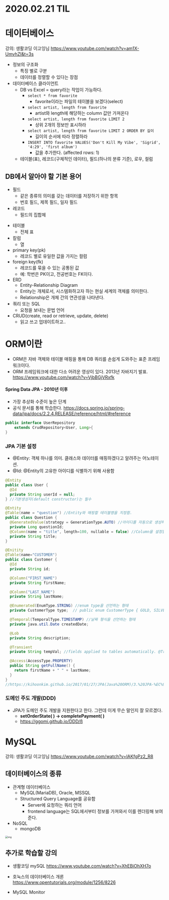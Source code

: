 # 2020.02.21 TIL

# 데이터베이스

강의: 생활코딩 이고잉님 https://www.youtube.com/watch?v=am1X-UmvhZI&t=3s

* 정보의 구조화
  * 특징 별로 구분
  * 데이터를 정렬할 수 있다는 장점
* 데이터베이스 클라이언트
  * DB vs Excel = query라는 작업이 가능하다.
    * ```select * from favorite``` 
      * favorite이라는 파일의 테이블을 보겠다(select)
    * ```select artist, length from favorite```
      * artist와 length에 해당하는 column 값만 가져온다
    * ```select artist, length from favorite LIMIT 2```
      * 상위 2개의 정보만 표시하라
    * ```select artist, length from favorite LIMIT 2 ORDER BY 길이```
      * 길이의 순서에 따라 정렬하라
    * ```INSERT INTO favorite VALUES('Don't Kill My Vibe', 'Sigrid', '4:29', 'first album')```
      * 값을 추가한다. (affected rows: 1)
  * 테이블(표), 레코드(구체적인 데이터), 필드(하나의 분류 기준), 로우, 컬럼

## DB에서 알아야 할 기본 용어

* 필드
  * 같은 종류의 의미를 갖는 데이터를 저장하기 위한 항목
  * 번호 필드, 제목 필드, 일자 필드
* 레코드
  * 필드의 집합체

- 테이블
  - 전체 표
- 칼럼
  - 열
- primary key(pk)
  - 레코드 별로 유일한 값을 가지는 컬럼
- foreign key(fk)
  - 레코드를 묶을 수 있는 공통된 값
  - 예: 학번은 PK이고, 전공번호는 FK이다.
- ERD
  - Entity-Relationship Diagram
  - Entity는 개체로서, 시스템화하고자 하는 현실 세계의 객체를 의미한다.
  - Relationship은 개체 간의 연관성을 나타낸다.
- 쿼리 또는 SQL
  - 요청을 보내는 문법 언어
- CRUD(create, read or retrieve, update, delete)
  - 읽고 쓰고 업데이트하고..

# ORM이란

- ORM은 자바 객체와 테이블 매핑을 통해 DB 쿼리를 손쉽게 도와주는 표준 프레임워크이다.
- ORM 프레임워크에 대한 다소 어려운 영상이 있다. 2013년 자바지기 발표. https://www.youtube.com/watch?v=VjbBGjVRxfk

#### Spring Data JPA - 2010년 이후

- 가장 추상화 수준이 높은 단계
- 공식 문서를 통해 학습한다. https://docs.spring.io/spring-data/jpa/docs/2.2.4.RELEASE/reference/html/#reference

```java
public interface UserRepository 
    extends CrudRepository<User, Long>{
}
```

### JPA 기본 설정

* @Entity: 객체 하나를 의미. 클래스와 데이터를 매핑하겠다고 알려주는 어노테이션.
* @Id: @Entity의 고유한 아이디를 식별하기 위해 사용함

```java
@Entity
public class User {
  @Id
  private String userId = null;
} //기본생성자(default constructor)는 필수

@Entity
@Table(name = "question") //Entity와 매핑할 테이블명을 지정함.
public class Question {
  @GeneratedValue(strategy = GenerationType.AUTO) //아이디를 자동으로 생성하는 것이 가능함.
  private Long questionId;
  @Column(name = "title", length=100, nullable = false) //Column을 설정할 수 있음.
  private String title;
}
```

```java
@Enitity
@Table(name="CUSTOMER")
public class Customer {
  @Id
  private String id;

  @Column("FIRST_NAME")
  private String firstName;

  @Column("LAST_NAME")
  private String lastName;

  @Enumerated(EnumType.STRING) //enum type을 선언하는 형태
  private CustomerType type;  // public enum CustomerType { GOLD, SILVER, BASIC }

  @Temporal(TemporalType.TIMESTAMP) //날짜 형식을 선언하는 형태
  private java.util.Date createdDate;

  @Lob
  private String description;

  @Transient
  private String tempVal; //fields applied to tables automatically. @Transient prevents it.

  @Access(AccessType.PROPERTY)
  public String getFullName() {
    return firstName + " " + lastName;
  }
}
//https://kihoonkim.github.io/2017/01/27/JPA(Java%20ORM)/3.%20JPA-%EC%97%94%ED%8B%B0%ED%8B%B0%20%EB%A7%A4%ED%95%91/
```

### 도메인 주도 개발(DDD)

* JPA가 도메인 주도 개발을 지원한다고 한다. 그런데 이게 무슨 말인지 잘 모르겠다.
  * **setOrderState( ) → completePayment( )**
  * https://ggomi.github.io/DDD/ß

# MySQL

강의: 생활코딩 이고잉님 https://www.youtube.com/watch?v=lAKfgPz2_R8

## 데이터베이스의 종류

* 관계형 데이터베이스
  * MySQL(MariaDB), Oracle, MSSQL
  * Structured Query Language를 공유함
    * Server에 요청하는 쿼리 언어
    * frontend language는 SQL에서부터 정보를 가져와서 이를 렌더링해 보여준다.
* NoSQL
  * mongoDB

<img src="https://s3.ap-northeast-2.amazonaws.com/opentutorials-user-file/module/98/320.png" alt="img" style="zoom:50%;" />

## 추가로 학습할 강의

* 생활코딩 mySQL https://www.youtube.com/watch?v=XhEBiOhXH7o
* 호눅스의 데이터베이스 개론 https://www.opentutorials.org/module/1256/8226

* MySQL Monitor